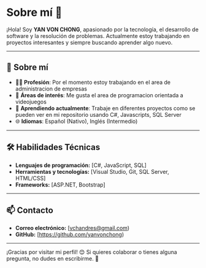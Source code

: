 # Sobre mí 👋

¡Hola! Soy **YAN VON CHONG**, apasionado por la tecnología, el desarrollo de software y la resolución de problemas. Actualmente estoy trabajando en proyectos interesantes y siempre buscando aprender algo nuevo.

---

## 🚀 Sobre mí

- 👨‍💻 **Profesión**: Por el momento estoy trabajando en el area de administracion de empresas
- 🎯 **Áreas de interés**: Me gusta el area de programacion orientada a videojuegos
- 🌱 **Aprendiendo actualmente**: Trabaje en diferentes proyectos como se pueden ver en mi repositorio usando C#, Javascripts, SQL Server 
- 🌐 **Idiomas**: Español (Nativo), Inglés (Intermedio) 

---

## 🛠️ Habilidades Técnicas

- **Lenguajes de programación:** [C#, JavaScript, SQL]
- **Herramientas y tecnologías:** [Visual Studio, Git, SQL Server, HTML/CSS]
- **Frameworks:** [ASP.NET, Bootstrap]  

---

## 📫 Contacto

- **Correo electrónico:** [vchandres@gmail.com)
- **GitHub:** [https://github.com/yanvonchong)

---

¡Gracias por visitar mi perfil! 😊 Si quieres colaborar o tienes alguna pregunta, no dudes en escribirme. 🚀

